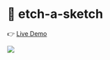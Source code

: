 # 🌱 etch-a-sketch

👉 [Live Demo](https://thanh-luan-nguyen.github.io/etch-a-sketch/)

<img src="https://github.com/thanh-luan-nguyen/thanh-luan-nguyen/blob/main/project_preview_gifs/theOdinProject/etch-a-sketch.gif"/>
